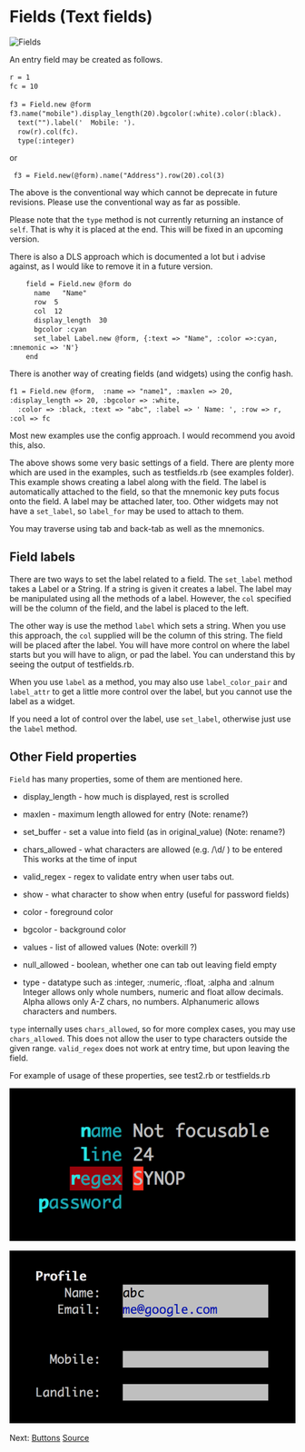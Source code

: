 # Fields (Text fields)

![Fields](http://www.benegal.org/files/nc_labelhotkey.png)

An entry field may be created as follows.

    r = 1
    fc = 10

    f3 = Field.new @form
    f3.name("mobile").display_length(20).bgcolor(:white).color(:black).
      text("").label('  Mobile: ').
      row(r).col(fc).
      type(:integer)

or 

     f3 = Field.new(@form).name("Address").row(20).col(3)

The above is the conventional way which cannot be deprecate in future revisions. Please use the conventional way as far as possible.

Please note that the `type` method is not currently returning an instance of `self`. That is why it is placed at the end.
This will be fixed in an upcoming version.

There is also a DLS approach which is documented a lot but i advise against, as I would like to remove it in a future version.

        field = Field.new @form do
          name   "Name"
          row  5 
          col  12 
          display_length  30
          bgcolor :cyan
          set_label Label.new @form, {:text => "Name", :color =>:cyan, :mnemonic => 'N'}
        end

There is another way of creating fields (and widgets) using the config hash.

    f1 = Field.new @form,  :name => "name1", :maxlen => 20, :display_length => 20, :bgcolor => :white, 
      :color => :black, :text => "abc", :label => ' Name: ', :row => r, :col => fc

Most new examples use the config approach. I would recommend you avoid this, also. 

The above shows some very basic settings of a field. There are plenty more which are used in the examples, such as testfields.rb (see examples folder). This example shows creating a label along with the field. The label is automatically attached to the field, so that the mnemonic key puts focus onto the field. A label may be attached later, too. Other widgets may not have a `set_label`, so `label_for` may be used to attach to them.

You may traverse using tab and back-tab as well as the mnemonics. 

## Field labels

There are two ways to set the label related to a field. The `set_label` method takes a Label or a String. If a string is given it creates a label. The label may be manipulated using all the methods of a label. However, the `col` specified will be the column of the field, and the label is placed to the left. 

The other way is use the method `label` which sets a string. When you use this approach, the `col` supplied will be the column of this string. The field will be placed after the label. You will have more control on where the label starts but you will have to align, or pad the label. You can understand this by seeing the output of testfields.rb.

When you use `label` as a method, you may also use `label_color_pair` and `label_attr` to get a little more control over the label, but you cannot use the label as a widget.

If you need a lot of control over the label, use `set_label`, otherwise just use the `label` method.

## Other Field properties

`Field` has many properties, some of them are mentioned here.

*  display_length  - how much is displayed, rest is scrolled 

*  maxlen          - maximum length allowed for entry  (Note: rename?)

*  set_buffer      - set a value into field (as in original_value)  (Note: rename?)

*  chars_allowed   - what characters are allowed (e.g. /\d/ ) to be entered
                     This works at the time of input

*  valid_regex     - regex to validate entry when user tabs out.

*  show            - what character to show when entry (useful for password fields) 

*  color           - foreground color 

*  bgcolor         - background color 

*  values          - list of allowed values  (Note: overkill ?)

*  null_allowed    - boolean, whether one can tab out leaving field empty 

*  type            - datatype such as :integer, :numeric, :float, :alpha and :alnum
                     Integer allows only whole numbers, numeric and float allow decimals.
                     Alpha allows only A-Z chars, no numbers.
                     Alphanumeric allows characters and numbers.

`type` internally uses `chars_allowed`, so for more complex cases, you may use `chars_allowed`. This does not allow the user to type characters outside the given range. `valid_regex` does not work at entry time, but upon leaving the field.

For example of usage of these properties, see test2.rb or testfields.rb

![testfields1](images/testfields_0.png)

![testfields2](images/testfields_1.png)

Next: [Buttons](button.md)
[Source](https://github.com/rkumar/rbcurse-core/blob/master/examples/testfields.rb)  

